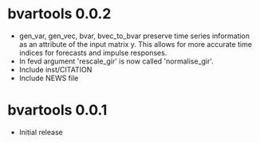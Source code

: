 # bvartools 0.0.2

* gen_var, gen_vec, bvar, bvec_to_bvar preserve time series information as an attribute of the input matrix y. This allows for more accurate time indices for forecasts and impulse responses.
* In fevd argument 'rescale_gir' is now called 'normalise_gir'.
* Include inst/CITATION
* Include NEWS file

# bvartools 0.0.1

* Initial release
